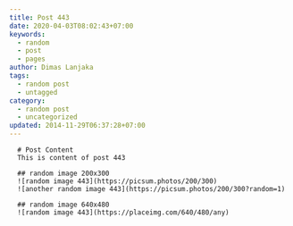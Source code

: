 ```yaml
---
title: Post 443
date: 2020-04-03T08:02:43+07:00
keywords:
  - random
  - post
  - pages
author: Dimas Lanjaka
tags:
  - random post
  - untagged
category:
  - random post
  - uncategorized
updated: 2014-11-29T06:37:28+07:00
---
```


      # Post Content
      This is content of post 443

      ## random image 200x300
      ![random image 443](https://picsum.photos/200/300)
      ![another random image 443](https://picsum.photos/200/300?random=1)

      ## random image 640x480
      ![random image 443](https://placeimg.com/640/480/any)
      